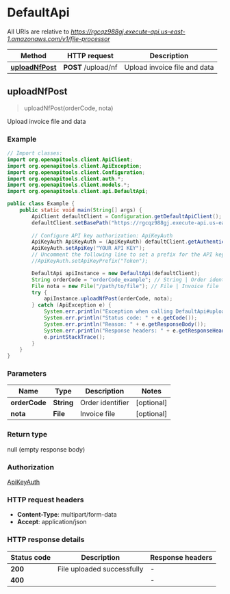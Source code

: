 # DefaultApi

All URIs are relative to *https://rgcqz988gj.execute-api.us-east-1.amazonaws.com/v1/file-processor*

| Method | HTTP request | Description |
|------------- | ------------- | -------------|
| [**uploadNfPost**](DefaultApi.md#uploadNfPost) | **POST** /upload/nf | Upload invoice file and data |



## uploadNfPost

> uploadNfPost(orderCode, nota)

Upload invoice file and data

### Example

```java
// Import classes:
import org.openapitools.client.ApiClient;
import org.openapitools.client.ApiException;
import org.openapitools.client.Configuration;
import org.openapitools.client.auth.*;
import org.openapitools.client.models.*;
import org.openapitools.client.api.DefaultApi;

public class Example {
    public static void main(String[] args) {
        ApiClient defaultClient = Configuration.getDefaultApiClient();
        defaultClient.setBasePath("https://rgcqz988gj.execute-api.us-east-1.amazonaws.com/v1/file-processor");
        
        // Configure API key authorization: ApiKeyAuth
        ApiKeyAuth ApiKeyAuth = (ApiKeyAuth) defaultClient.getAuthentication("ApiKeyAuth");
        ApiKeyAuth.setApiKey("YOUR API KEY");
        // Uncomment the following line to set a prefix for the API key, e.g. "Token" (defaults to null)
        //ApiKeyAuth.setApiKeyPrefix("Token");

        DefaultApi apiInstance = new DefaultApi(defaultClient);
        String orderCode = "orderCode_example"; // String | Order identifier
        File nota = new File("/path/to/file"); // File | Invoice file
        try {
            apiInstance.uploadNfPost(orderCode, nota);
        } catch (ApiException e) {
            System.err.println("Exception when calling DefaultApi#uploadNfPost");
            System.err.println("Status code: " + e.getCode());
            System.err.println("Reason: " + e.getResponseBody());
            System.err.println("Response headers: " + e.getResponseHeaders());
            e.printStackTrace();
        }
    }
}
```

### Parameters


| Name | Type | Description  | Notes |
|------------- | ------------- | ------------- | -------------|
| **orderCode** | **String**| Order identifier | [optional] |
| **nota** | **File**| Invoice file | [optional] |

### Return type

null (empty response body)

### Authorization

[ApiKeyAuth](../README.md#ApiKeyAuth)

### HTTP request headers

- **Content-Type**: multipart/form-data
- **Accept**: application/json


### HTTP response details
| Status code | Description | Response headers |
|-------------|-------------|------------------|
| **200** | File uploaded successfully |  -  |
| **400** |  |  -  |


